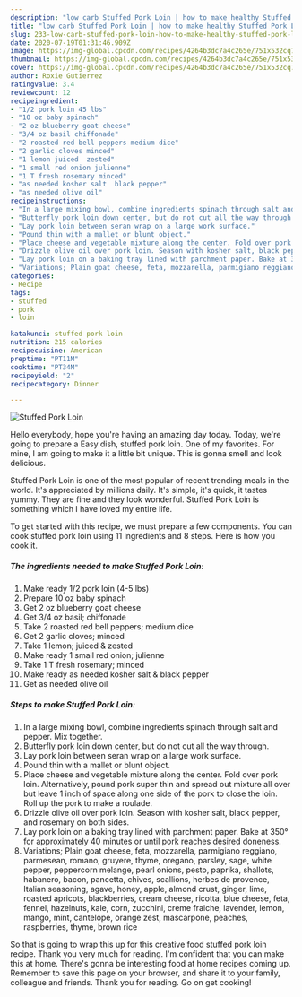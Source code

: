 ```yaml
---
description: "low carb Stuffed Pork Loin | how to make healthy Stuffed Pork Loin"
title: "low carb Stuffed Pork Loin | how to make healthy Stuffed Pork Loin"
slug: 233-low-carb-stuffed-pork-loin-how-to-make-healthy-stuffed-pork-loin
date: 2020-07-19T01:31:46.909Z
image: https://img-global.cpcdn.com/recipes/4264b3dc7a4c265e/751x532cq70/stuffed-pork-loin-recipe-main-photo.jpg
thumbnail: https://img-global.cpcdn.com/recipes/4264b3dc7a4c265e/751x532cq70/stuffed-pork-loin-recipe-main-photo.jpg
cover: https://img-global.cpcdn.com/recipes/4264b3dc7a4c265e/751x532cq70/stuffed-pork-loin-recipe-main-photo.jpg
author: Roxie Gutierrez
ratingvalue: 3.4
reviewcount: 12
recipeingredient:
- "1/2 pork loin 45 lbs"
- "10 oz baby spinach"
- "2 oz blueberry goat cheese"
- "3/4 oz basil chiffonade"
- "2 roasted red bell peppers medium dice"
- "2 garlic cloves minced"
- "1 lemon juiced  zested"
- "1 small red onion julienne"
- "1 T fresh rosemary minced"
- "as needed kosher salt  black pepper"
- "as needed olive oil"
recipeinstructions:
- "In a large mixing bowl, combine ingredients spinach through salt and pepper. Mix together."
- "Butterfly pork loin down center, but do not cut all the way through."
- "Lay pork loin between seran wrap on a large work surface."
- "Pound thin with a mallet or blunt object."
- "Place cheese and vegetable mixture along the center. Fold over pork loin. Alternatively, pound pork super thin and spread out mixture all over but leave 1 inch of space along one side of the pork to close the loin. Roll up the pork to make a roulade."
- "Drizzle olive oil over pork loin. Season with kosher salt, black pepper, and rosemary on both sides."
- "Lay pork loin on a baking tray lined with parchment paper. Bake at 350° for approximately 40 minutes or until pork reaches desired doneness."
- "Variations; Plain goat cheese, feta, mozzarella, parmigiano reggiano, parmesean, romano, gruyere, thyme, oregano, parsley, sage, white pepper, peppercorn melange, pearl onions, pesto, paprika, shallots, habanero, bacon, pancetta, chives, scallions, herbes de provence, Italian seasoning, agave, honey, apple, almond crust, ginger, lime, roasted apricots, blackberries, cream cheese, ricotta, blue cheese, feta, fennel, hazelnuts, kale, corn, zucchini, creme fraiche, lavender, lemon, mango, mint, cantelope, orange zest, mascarpone, peaches, raspberries, thyme, brown rice"
categories:
- Recipe
tags:
- stuffed
- pork
- loin

katakunci: stuffed pork loin 
nutrition: 215 calories
recipecuisine: American
preptime: "PT11M"
cooktime: "PT34M"
recipeyield: "2"
recipecategory: Dinner

---
```



![Stuffed Pork Loin](https://img-global.cpcdn.com/recipes/4264b3dc7a4c265e/751x532cq70/stuffed-pork-loin-recipe-main-photo.jpg)

Hello everybody, hope you're having an amazing day today. Today, we're going to prepare a Easy dish, stuffed pork loin. One of my favorites. For mine, I am going to make it a little bit unique. This is gonna smell and look delicious.



Stuffed Pork Loin is one of the most popular of recent trending meals in the world. It's appreciated by millions daily. It's simple, it's quick, it tastes yummy. They are fine and they look wonderful. Stuffed Pork Loin is something which I have loved my entire life.


To get started with this recipe, we must prepare a few components. You can cook stuffed pork loin using 11 ingredients and 8 steps. Here is how you cook it.

<!--inarticleads1-->

##### The ingredients needed to make Stuffed Pork Loin:

1. Make ready 1/2 pork loin (4-5 lbs)
1. Prepare 10 oz baby spinach
1. Get 2 oz blueberry goat cheese
1. Get 3/4 oz basil; chiffonade
1. Take 2 roasted red bell peppers; medium dice
1. Get 2 garlic cloves; minced
1. Take 1 lemon; juiced &amp; zested
1. Make ready 1 small red onion; julienne
1. Take 1 T fresh rosemary; minced
1. Make ready as needed kosher salt &amp; black pepper
1. Get as needed olive oil




<!--inarticleads2-->

##### Steps to make Stuffed Pork Loin:

1. In a large mixing bowl, combine ingredients spinach through salt and pepper. Mix together.
1. Butterfly pork loin down center, but do not cut all the way through.
1. Lay pork loin between seran wrap on a large work surface.
1. Pound thin with a mallet or blunt object.
1. Place cheese and vegetable mixture along the center. Fold over pork loin. Alternatively, pound pork super thin and spread out mixture all over but leave 1 inch of space along one side of the pork to close the loin. Roll up the pork to make a roulade.
1. Drizzle olive oil over pork loin. Season with kosher salt, black pepper, and rosemary on both sides.
1. Lay pork loin on a baking tray lined with parchment paper. Bake at 350° for approximately 40 minutes or until pork reaches desired doneness.
1. Variations; Plain goat cheese, feta, mozzarella, parmigiano reggiano, parmesean, romano, gruyere, thyme, oregano, parsley, sage, white pepper, peppercorn melange, pearl onions, pesto, paprika, shallots, habanero, bacon, pancetta, chives, scallions, herbes de provence, Italian seasoning, agave, honey, apple, almond crust, ginger, lime, roasted apricots, blackberries, cream cheese, ricotta, blue cheese, feta, fennel, hazelnuts, kale, corn, zucchini, creme fraiche, lavender, lemon, mango, mint, cantelope, orange zest, mascarpone, peaches, raspberries, thyme, brown rice




So that is going to wrap this up for this creative food stuffed pork loin recipe. Thank you very much for reading. I'm confident that you can make this at home. There's gonna be interesting food at home recipes coming up. Remember to save this page on your browser, and share it to your family, colleague and friends. Thank you for reading. Go on get cooking!
